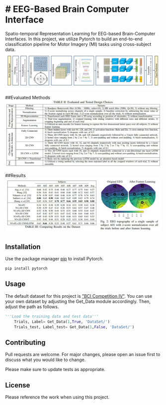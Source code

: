 # # EEG-Based Brain Computer Interface
Spatio-temporal Representation Learning for EEG-based Brain-Computer Interfaces. In this project, we utilize Pytorch to build an end-to-end classification pipeline for Motor Imagery (MI) tasks using cross-subject data. 
![Pipeline](/images/Pipeline.jpg)

##Evaluated Methods
![Evaluation](images/Evaluated%20Design%20Choices.JPG)


##Results
![Evaluation](images/Results.JPG)

## Installation

Use the package manager [pip](https://pip.pypa.io/en/stable/) to install Pytorch. 

```bash
pip install pytorch
```

## Usage
The default dataset for this project is ["BCI Competition IV"](http://www.bbci.de/competition/iv/). You can use your own dataset by adjusting the Get_Data module accordingly. Then, adjust the path as follows.
```python
'''Load the training data and test data'''
    Trials, Label= Get_Data(1,True, 'DataSet/')
    Trials_test, Label_test= Get_Data(1,False, 'DataSet/')  
```

## Contributing
Pull requests are welcome. For major changes, please open an issue first to discuss what you would like to change.

Please make sure to update tests as appropriate.

## License
Please reference the work when using this project.
